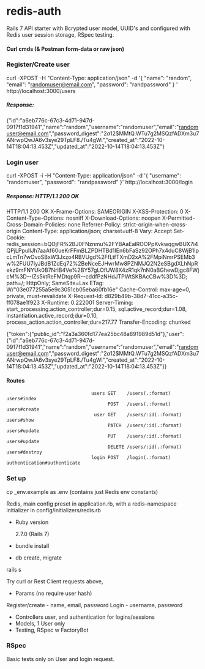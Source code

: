 # redis-auth

Rails 7 API starter with Bcrypted user model, UUID's and configured with Redis user session storage, RSpec testing.

#### Curl cmds (& Postman form-data or raw json)

### Register/Create user

curl -XPOST -H "Content-Type: application/json" -d '{ "name": "random", "email": "randomuser@email.com", "password": "randpassword" } ' http://localhost:3000/users

##### Response:

{"id":"a6eb776c-67c3-4d71-947d-0917f1d31941","name":"random","username":"randomuser","email":"randomuser@email.com","password_digest":"$2a$12$MMtQ.WTu7g2MSQzfADXm3u7ANrwpQwJA6v3sye29TpLF8./Tu4gWi","created_at":"2022-10-14T18:04:13.453Z","updated_at":"2022-10-14T18:04:13.453Z"}

### Login user

curl -XPOST -i -H "Content-Type: application/json" -d '{ "username": "randomuser", "password": "randpassword" }' http://localhost:3000/login

##### Response: HTTP/1.1 200 OK

HTTP/1.1 200 OK
X-Frame-Options: SAMEORIGIN
X-XSS-Protection: 0
X-Content-Type-Options: nosniff
X-Download-Options: noopen
X-Permitted-Cross-Domain-Policies: none
Referrer-Policy: strict-origin-when-cross-origin
Content-Type: application/json; charset=utf-8
Vary: Accept
Set-Cookie: redis_session=bQOjFR%2BJ0FNznmu%2FYBAaEalROOPpKvkwqgwBUX7i4QPjLPpulIJh7aaAf60ueKrFFmBLZPDHTBd1IEn6bFaSz92OPh7x4duC8WjB1IpcLmTn7wOvoSBxW3Jxzo4RBVUgd%2FfLtfTXmD2xA%2FMpiNmrPSEMb3w%2FUU7IyJBdB1ZdEq72%2BeNceEJHwrMw8PZNMJQ2N2eSBgdXLhNpRekz9mFNYUk0B7NrlB4Ve%2BY57gLOfUW8X4zR1qk7nN0aBGhewDjgc8FWjcM%3D--IZs5ktReFMDtqp9R--cddfPzNHdJTPWtSKBAcCBw%3D%3D; path=/; HttpOnly; SameSite=Lax
ETag: W/"03e077255a5e9c3051cb05eba60fb16e"
Cache-Control: max-age=0, private, must-revalidate
X-Request-Id: d829b49b-38d7-41cc-a35c-ff078ae1f923
X-Runtime: 0.222001
Server-Timing: start_processing.action_controller;dur=0.15, sql.active_record;dur=1.08, instantiation.active_record;dur=0.10, process_action.action_controller;dur=217.77
Transfer-Encoding: chunked

{"token":{"public_id":"f2a3a360fd177ea25bc48a891989d51d"},"user":{"id":"a6eb776c-67c3-4d71-947d-0917f1d31941","name":"random","username":"randomuser","email":"randomuser@email.com","password_digest":"$2a$12$MMtQ.WTu7g2MSQzfADXm3u7ANrwpQwJA6v3sye29TpLF8./Tu4gWi","created_at":"2022-10-14T18:04:13.453Z","updated_at":"2022-10-14T18:04:13.453Z"}}

#### Routes

                                   users GET    /users(.:format)                                                                                  users#index
                                         POST   /users(.:format)                                                                                  users#create
                                    user GET    /users/:id(.:format)                                                                              users#show
                                         PATCH  /users/:id(.:format)                                                                              users#update
                                         PUT    /users/:id(.:format)                                                                              users#update
                                         DELETE /users/:id(.:format)                                                                              users#destroy
                                   login POST   /login(.:format)                                                                                  authentication#authenticate

### Set up

cp \_env.example as .env (contains just Redis env constants)

Redis, main config preset in application.rb, with a redis-namespace initializer in config/initializers/redis.rb

- Ruby version

  2.7.0 (Rails 7)

- bundle install
- db create, migrate

rails s

Try curl or Rest Client requests above,

- Params (no require user hash)

Register/create - name, email, password
Login - username, password

- Controllers user, and authentication for logins/sessions
- Models, 1 User only
- Testing, RSpec w FactoryBot

### RSpec

Basic tests only on User and login request.
